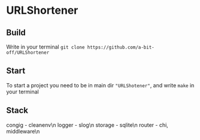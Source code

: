 # URLShortener
## Build
Write in your terminal `git clone https://github.com/a-bit-off/URLShortener`
## Start
To start a project you need to be in main dir `"URLShotener"`, and write `make` in your terminal
## Stack
congig - cleanenv\n
logger - slog\n
storage - sqlite\n
router - chi, middleware\n

